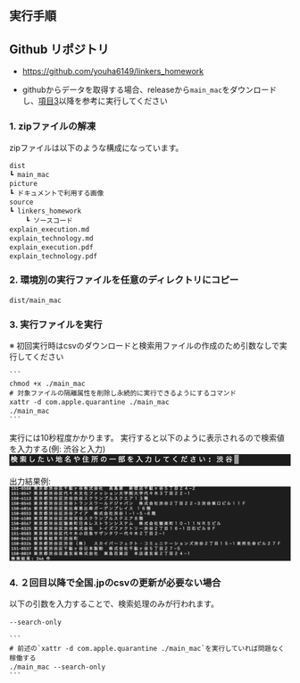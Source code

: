 ## 実行手順

## Github リポジトリ

- <https://github.com/youha6149/linkers_homework>

- githubからデータを取得する場合、releaseから`main_mac`をダウンロードし、[項目3](#3-実行ファイルを実行)以降を参考に実行してください

### 1. zipファイルの解凍

zipファイルは以下のような構成になっています。

```
dist
┗ main_mac
picture
┗ ドキュメントで利用する画像
source
┗ linkers_homework
    ┗ ソースコード
explain_execution.md
explain_technology.md
explain_execution.pdf
explain_technology.pdf
```

### 2. 環境別の実行ファイルを任意のディレクトリにコピー

    dist/main_mac

### 3. 実行ファイルを実行

※ 初回実行時はcsvのダウンロードと検索用ファイルの作成のため引数なしで実行してください

    ```
    chmod +x ./main_mac
    # 対象ファイルの隔離属性を削除し永続的に実行できるようにするコマンド
    xattr -d com.apple.quarantine ./main_mac
    ./main_mac
    ```

実行には10秒程度かかります。
実行すると以下のように表示されるので検索値を入力する(例: 渋谷と入力)
![入力画面](./picture/入力画面.png)

出力結果例:
![検索結果](./picture/検索結果.png)

### 4. ２回目以降で全国.jpのcsvの更新が必要ない場合

以下の引数を入力することで、検索処理のみが行われます。

`--search-only`

    ```
    # 前述の`xattr -d com.apple.quarantine ./main_mac`を実行していれば問題なく稼働する
    ./main_mac --search-only
    ```
